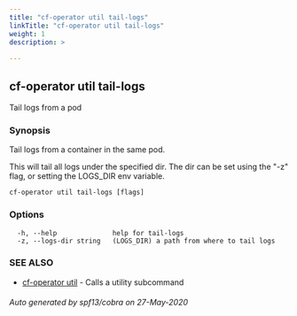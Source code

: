 ```yaml
---
title: "cf-operator util tail-logs"
linkTitle: "cf-operator util tail-logs"
weight: 1
description: >
     
---
```

## cf-operator util tail-logs

Tail logs from a pod

### Synopsis

Tail logs from a container in the same pod.

This will tail all logs under the specified dir.
The dir can be set using the "-z" flag, or setting
the LOGS_DIR env variable.



```
cf-operator util tail-logs [flags]
```

### Options

```
  -h, --help              help for tail-logs
  -z, --logs-dir string   (LOGS_DIR) a path from where to tail logs
```

### SEE ALSO

* [cf-operator util](cf-operator_util.md)	 - Calls a utility subcommand

###### Auto generated by spf13/cobra on 27-May-2020
